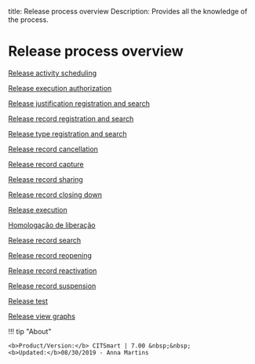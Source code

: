title:  Release process overview
Description: Provides all the knowledge of the process. 
# Release process overview

[Release activity scheduling](/en-us/citsmart-platform-7/processes/release/activity-schedule.html)

[Release execution authorization](/en-us/citsmart-platform-7/processes/release/authorization-execute.html)

[Release justification registration and search](/en-us/citsmart-platform-7/processes/release/justification.html)

[Release record registration and search](/en-us/citsmart-platform-7/processes/release/requisition.html)

[Release type registration and search](/en-us/citsmart-platform-7/processes/release/register-type.html)

[Release record cancellation](/en-us/citsmart-platform-7/processes/release/cancellation.html)

[Release record capture](/en-us/citsmart-platform-7/processes/release/capture.html)

[Release record sharing](/en-us/citsmart-platform-7/processes/release/sharing.html)

[Release record closing down](/en-us/citsmart-platform-7/processes/release/closure.html)

[Release execution](/en-us/citsmart-platform-7/processes/release/execution.html)

[Homologação de liberação](/en-us/citsmart-platform-7/processes/release/homologation.html)

[Release record search](/en-us/citsmart-platform-7/processes/release/log-search.html)

[Release record reopening](/en-us/citsmart-platform-7/processes/release/reopen.html)

[Release record reactivation](/en-us/citsmart-platform-7/processes/release/reactivate.html)

[Release record suspension](/en-us/citsmart-platform-7/processes/release/suspension.html)

[Release test](/en-us/citsmart-platform-7/processes/release/test.html)

[Release view graphs](/en-us/citsmart-platform-7/processes/release/graph-view.html)

!!! tip "About"

    <b>Product/Version:</b> CITSmart | 7.00 &nbsp;&nbsp;
    <b>Updated:</b>08/30/2019 - Anna Martins
